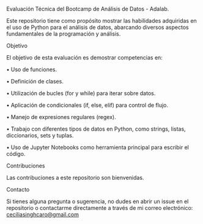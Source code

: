 Evaluación Técnica del Bootcamp de Análisis de Datos - Adalab.

Este repositorio tiene como propósito mostrar las habilidades adquiridas en el uso de Python para el análisis de datos, abarcando diversos aspectos fundamentales de la programación y análisis.

Objetivo

El objetivo de esta evaluación es demostrar competencias en:

•	Uso de funciones.

•	Definición de clases.

•	Utilización de bucles (for y while) para iterar sobre datos.

•	Aplicación de condicionales (if, else, elif) para control de flujo.

•	Manejo de expresiones regulares (regex).

•	Trabajo con diferentes tipos de datos en Python, como strings, listas, diccionarios, sets y tuplas.

•	Uso de Jupyter Notebooks como herramienta principal para escribir el código.

Contribuciones

Las contribuciones a este repositorio son bienvenidas. 

Contacto

Si tienes alguna pregunta o sugerencia, no dudes en abrir un issue en el repositorio o contactarme directamente a través de mi correo electrónico: ceciliasinghcaro@gmail.com



